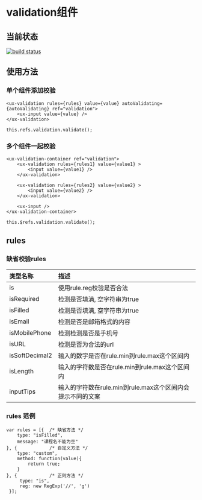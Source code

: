 # validation组件

## 当前状态

[![build status](https://g.hz.netease.com/edu-frontend/component-validation/badges/feature/2c_coverage_syy_20161230/build.svg)](https://g.hz.netease.com/edu-frontend/component-validation/commits/feature/2c_coverage_syy_20161230)

## 使用方法

### 单个组件添加校验
```
<ux-validation rules={rules} value={value} autoValidating={autoValidating} ref="validation">
    <ux-input value={value} />
</ux-validation>

this.refs.validation.validate();
```

### 多个组件一起校验
```
<ux-validation-container ref="validation">
    <ux-validation rules={rules1} value={value1} >
        <input value={value1} />
    </ux-validation>

    <ux-validation rules={rules2} value={value2} >
        <input value={value2} />
    </ux-validation>

    <ux-input />
</ux-validation-container>

this.$refs.validation.validate();
```

## rules
### 缺省校验rules

| 类型名称 | 描述 |
| :--- | :--- |
| is | 使用rule.reg校验是否合法 |
| isRequired | 检测是否填满, 空字符串为true |
| isFilled | 检测是否填满, 空字符串为true |
| isEmail | 检测是否是邮箱格式的内容 |
| isMobilePhone | 检测检测是否是手机号 |
| isURL | 检测是否为合法的url |
| isSoftDecimal2 | 输入的数字是否在rule.min到rule.max这个区间内 |
| isLength | 输入的字符数是否在rule.min到rule.max这个区间内 |
| inputTips | 输入的字符数在rule.min到rule.max这个区间内会提示不同的文案 |

### rules 范例
```
var rules = [{  /* 缺省方法 */
    type: "isFilled",
    message: "课程名不能为空"
}, {            /* 自定义方法 */
    type: "custom",
    method: function(value){
        return true;
    }
}, {            /* 正则方法 */
     type: "is",
     reg: new RegExp('//', 'g')
 }];

```
